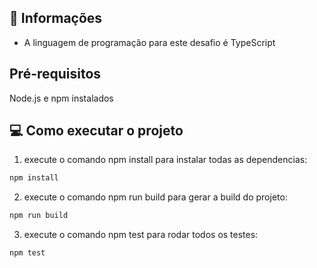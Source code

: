 ## 📝 Informações

* A linguagem de programação para este desafio é TypeScript

## Pré-requisitos

Node.js e npm instalados

## 💻 Como executar o projeto

1. execute o comando npm install para instalar todas as dependencias:

```bash
npm install
```

2. execute o comando npm run build para gerar a build do projeto:

```bash
npm run build
```

3. execute o comando npm test para rodar todos os testes:

```bash
npm test
```